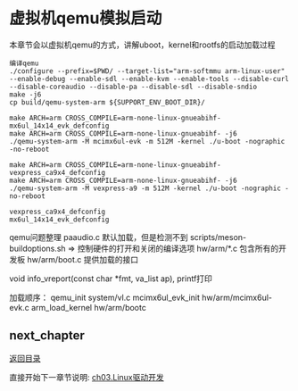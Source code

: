 # 虚拟机qemu模拟启动

本章节会以虚拟机qemu的方式，讲解uboot，kernel和rootfs的启动加载过程

```shell
编译qemu
./configure --prefix=$PWD/ --target-list="arm-softmmu arm-linux-user" --enable-debug --enable-sdl --enable-kvm --enable-tools --disable-curl --disable-coreaudio --disable-pa --disable-sdl --disable-sndio
make -j6
cp build/qemu-system-arm ${SUPPORT_ENV_BOOT_DIR}/

make ARCH=arm CROSS_COMPILE=arm-none-linux-gnueabihf- mx6ul_14x14_evk_defconfig
make ARCH=arm CROSS_COMPILE=arm-none-linux-gnueabihf- -j6
./qemu-system-arm -M mcimx6ul-evk -m 512M -kernel ./u-boot -nographic -no-reboot

make ARCH=arm CROSS_COMPILE=arm-none-linux-gnueabihf- vexpress_ca9x4_defconfig
make ARCH=arm CROSS_COMPILE=arm-none-linux-gnueabihf- -j6
./qemu-system-arm -M vexpress-a9 -m 512M -kernel ./u-boot -nographic -no-reboot

vexpress_ca9x4_defconfig
mx6ul_14x14_evk_defconfig
```

qemu问题整理
paaudio.c 默认加载，但是检测不到
scripts/meson-buildoptions.sh => 控制硬件的打开和关闭的编译选项
hw/arm/*.c 包含所有的开发板
    hw/arm/boot.c 提供加载的接口

void info_vreport(const char *fmt, va_list ap), printf打印

加载顺序：
qemu_init           system/vl.c
mcimx6ul_evk_init   hw/arm/mcimx6ul-evk.c
arm_load_kernel     hw/arm/bootc

## next_chapter

[返回目录](./SUMMARY.md)

直接开始下一章节说明: [ch03.Linux驱动开发](./ch03-00.driver_design.md)
